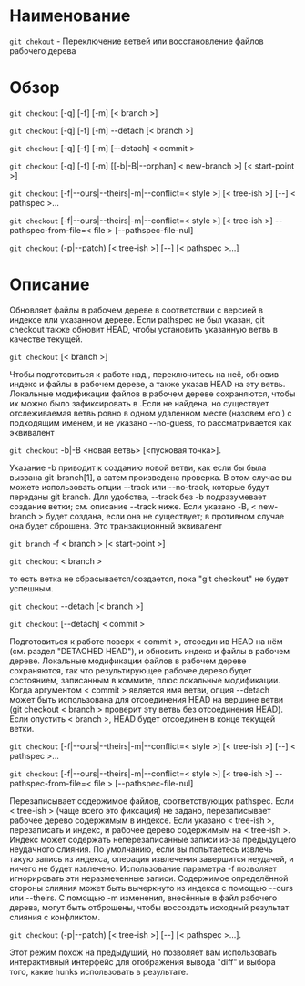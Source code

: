 # Наименование
`git chekout` - Переключение ветвей или восстановление файлов рабочего дерева 
# Обзор
`git checkout` [-q] [-f] [-m] [< branch >]

`git checkout` [-q] [-f] [-m] --detach [< branch >]

`git checkout` [-q] [-f] [-m] [--detach] < commit >

`git checkout` [-q] [-f] [-m] [[-b|-B|--orphan] < new-branch >] [< start-point >]

`git checkout` [-f|--ours|--theirs|-m|--conflict=< style >] [< tree-ish >] [--] < pathspec >…​

`git checkout` [-f|--ours|--theirs|-m|--conflict=< style >] [< tree-ish >] --pathspec-from-file=< file > [--pathspec-file-nul]

`git checkout` (-p|--patch) [< tree-ish >] [--] [< pathspec >…​]
# Описание
Обновляет файлы в рабочем дереве в соответствии с версией в индексе или указанном дереве. Если pathspec не был указан, git checkout также обновит HEAD, чтобы установить указанную ветвь в качестве текущей.

`git checkout` [< branch >]

Чтобы подготовиться к работе над <branch>, переключитесь на неё, обновив индекс и файлы в рабочем дереве, а также указав HEAD на эту ветвь. Локальные модификации файлов в рабочем дереве сохраняются, чтобы их можно было зафиксировать в <branch>.Если <branch> не найдена, но существует отслеживаемая ветвь ровно в одном удаленном месте (назовем его <remote>) с подходящим именем, и не указано --no-guess, то рассматривается как эквивалент

`git checkout` -b|-B <новая ветвь> [<пусковая точка>].

Указание -b приводит к созданию новой ветви, как если бы была вызвана git-branch[1], а затем произведена проверка. В этом случае вы можете использовать опции --track или --no-track, которые будут переданы git branch. Для удобства, --track без -b подразумевает создание ветки; см. описание --track ниже. Если указано -B, < new-branch > будет создана, если она не существует; в противном случае она будет сброшена. Это транзакционный эквивалент

`git branch` -f < branch > [< start-point >]

`git checkout` < branch >

то есть ветка не сбрасывается/создается, пока "git checkout" не будет успешным.

`git checkout` --detach [< branch >]

`git checkout` [--detach] < commit >

Подготовиться к работе поверх < commit >, отсоединив HEAD на нём (см. раздел "DETACHED HEAD"), и обновить индекс и файлы в рабочем дереве. Локальные модификации файлов в рабочем дереве сохраняются, так что результирующее рабочее дерево будет состоянием, записанным в коммите, плюс локальные модификации.
Когда аргументом < commit > является имя ветви, опция --detach может быть использована для отсоединения HEAD на вершине ветви (git checkout < branch > проверит эту ветвь без отсоединения HEAD).
Если опустить < branch >, HEAD будет отсоединен в конце текущей ветки.

`git checkout` [-f|--ours|--theirs|-m|--conflict=< style >] [< tree-ish >] [--] < pathspec >...

`git checkout` [-f|--ours|--theirs|-m|--conflict=< style >] [< tree-ish >] --pathspec-from-file=< file > [--pathspec-file-nul]

Перезаписывает содержимое файлов, соответствующих pathspec. Если < tree-ish > (чаще всего это фиксация) не задано, перезаписывает рабочее дерево содержимым в индексе. Если указано < tree-ish >, перезаписать и индекс, и рабочее дерево содержимым на < tree-ish >.
Индекс может содержать неперезаписанные записи из-за предыдущего неудачного слияния. По умолчанию, если вы попытаетесь извлечь такую запись из индекса, операция извлечения завершится неудачей, и ничего не будет извлечено. Использование параметра -f позволяет игнорировать эти неразмеченные записи. Содержимое определённой стороны слияния может быть вычеркнуто из индекса с помощью --ours или --theirs. С помощью -m изменения, внесённые в файл рабочего дерева, могут быть отброшены, чтобы воссоздать исходный результат слияния с конфликтом.

`git checkout` (-p|--patch) [< tree-ish >] [--] [< pathspec >...].

Этот режим похож на предыдущий, но позволяет вам использовать интерактивный интерфейс для отображения вывода "diff" и выбора того, какие hunks использовать в результате.
